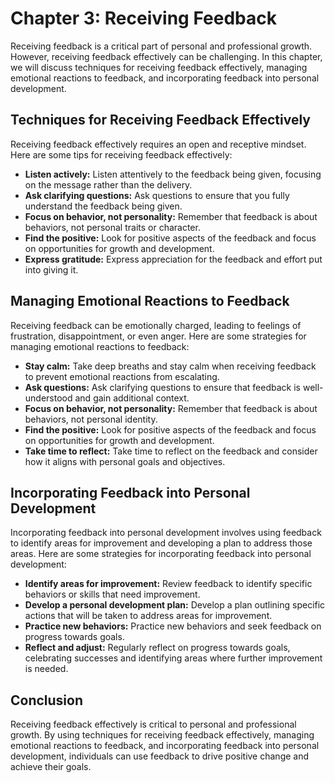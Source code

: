 Chapter 3: Receiving Feedback
=============================

Receiving feedback is a critical part of personal and professional growth. However, receiving feedback effectively can be challenging. In this chapter, we will discuss techniques for receiving feedback effectively, managing emotional reactions to feedback, and incorporating feedback into personal development.

Techniques for Receiving Feedback Effectively
---------------------------------------------

Receiving feedback effectively requires an open and receptive mindset. Here are some tips for receiving feedback effectively:

* **Listen actively:** Listen attentively to the feedback being given, focusing on the message rather than the delivery.
* **Ask clarifying questions:** Ask questions to ensure that you fully understand the feedback being given.
* **Focus on behavior, not personality:** Remember that feedback is about behaviors, not personal traits or character.
* **Find the positive:** Look for positive aspects of the feedback and focus on opportunities for growth and development.
* **Express gratitude:** Express appreciation for the feedback and effort put into giving it.

Managing Emotional Reactions to Feedback
----------------------------------------

Receiving feedback can be emotionally charged, leading to feelings of frustration, disappointment, or even anger. Here are some strategies for managing emotional reactions to feedback:

* **Stay calm:** Take deep breaths and stay calm when receiving feedback to prevent emotional reactions from escalating.
* **Ask questions:** Ask clarifying questions to ensure that feedback is well-understood and gain additional context.
* **Focus on behavior, not personality:** Remember that feedback is about behaviors, not personal identity.
* **Find the positive:** Look for positive aspects of the feedback and focus on opportunities for growth and development.
* **Take time to reflect:** Take time to reflect on the feedback and consider how it aligns with personal goals and objectives.

Incorporating Feedback into Personal Development
------------------------------------------------

Incorporating feedback into personal development involves using feedback to identify areas for improvement and developing a plan to address those areas. Here are some strategies for incorporating feedback into personal development:

* **Identify areas for improvement:** Review feedback to identify specific behaviors or skills that need improvement.
* **Develop a personal development plan:** Develop a plan outlining specific actions that will be taken to address areas for improvement.
* **Practice new behaviors:** Practice new behaviors and seek feedback on progress towards goals.
* **Reflect and adjust:** Regularly reflect on progress towards goals, celebrating successes and identifying areas where further improvement is needed.

Conclusion
----------

Receiving feedback effectively is critical to personal and professional growth. By using techniques for receiving feedback effectively, managing emotional reactions to feedback, and incorporating feedback into personal development, individuals can use feedback to drive positive change and achieve their goals.


